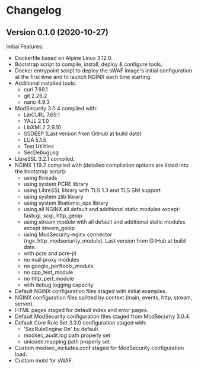 # Changelog

## Version 0.1.0 (2020-10-27)

Initial Features:

* Dockerfile based on Alpine Linux 3.12.0.
* Bootstrap script to compile, install, deploy & configure tools.
* Docker entrypoint script to deploy the sWAF image's initial configuration at the first time and to launch NGINX each time starting.
* Additional installed tools:
  + curl 7.69.1
  + git 2.26.2
  + nano 4.9.3
* ModSecurity 3.0.4 compiled with:
  + LibCURL 7.69.1
  + YAJL 2.1.0
  + LibXML2 2.9.10
  + SSDEEP (Last version from GitHub at build date)
  + LUA 5.1.5
  + Test Utilities
  + SecDebugLog
* LibreSSL 3.2.1 compiled.
* NGINX 1.19.2 compiled with (detailed compilation options are listed into the bootstrap script):
  + using threads
  + using system PCRE library
  + using LibreSSL library with TLS 1.3 and TLS SNI support
  + using system zlib library
  + using system libatomic_ops library
  + using all NGINX all default and additional static modules except: fastcgi, scgi, http_geoip
  + using stream module with all default and additional static modules except stream_geoip
  + using ModSecurity-nginx connector (ngx_http_modsecurity_module). Last version from GitHub at build date.
  + with pcre and pcre-jit
  + no mail proxy modules
  + no google_perftools_module
  + no cpp_test_module
  + no http_perl_module
  + with debug logging capacity
* Default NGINX configuration files staged with initial examples.
* NGINX configuration files splitted by context (main, events, http, stream, server).
* HTML pages staged for default index and error pages.
* Default ModSecurity configuration files staged from ModSecurity 3.0.4.
* Default Core Rule Set 3.3.0 configuration staged with:
  + 'SecRuleEngine On' by default
  + modsec_audit.log path properly set
  + unicode.mapping path properly set
* Custom modsec_includes.conf staged for ModSecurity configuration load.
* Custom motd for sWAF.
